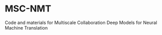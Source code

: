 # MSC-NMT
Code and materials for Multiscale Collaboration Deep Models for Neural Machine Translation
